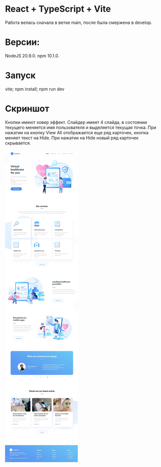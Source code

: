 # React + TypeScript + Vite

Работа велась сначала в ветке main, после была смержена в develop. 

# Версии:
NodeJS 20.9.0.
npm 10.1.0.

# Запуск
vite;
npm install;
npm run dev

# Скриншот
Кнопки имеют ховер эффект.
Слайдер имеет 4 слайда, в состоянии текущего меняется имя пользователя и выделяется текущая точка.
При нажатии на кнопку View All отображается еще ряд карточек, кнопка меняет текст на Hide. При нажатии на Hide новый ряд карточек скрывается.

![image alt](https://github.com/Yulno/web_lab1_react/blob/develop/screen.jpeg)
